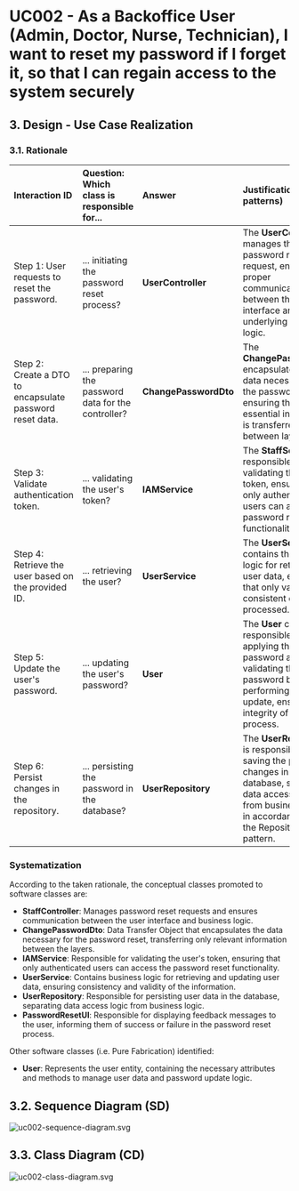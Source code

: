 # UC002 -  As a Backoffice User (Admin, Doctor, Nurse, Technician), I want to reset my password if I forget it, so that I can regain access to the system securely

## 3. Design - Use Case Realization

### 3.1. Rationale

| Interaction ID                                           | Question: Which class is responsible for...         | Answer                | Justification (with patterns)                                                                                                                                                       |
|:---------------------------------------------------------|:----------------------------------------------------|:----------------------|:------------------------------------------------------------------------------------------------------------------------------------------------------------------------------------|
| Step 1: User requests to reset the password.             | ... initiating the password reset process?          | **UserController**    | The **UserController** manages the password reset request, ensuring proper communication between the user interface and the underlying business logic.                              |
| Step 2: Create a DTO to encapsulate password reset data. | ... preparing the password data for the controller? | **ChangePasswordDto** | The **ChangePasswordDto** encapsulates the data necessary for the password reset, ensuring that only the essential information is transferred between layers.                       |
| Step 3: Validate authentication token.                   | ... validating the user's token?                    | **IAMService**        | The **StaffService** is responsible for validating the user's token, ensuring that only authenticated users can access the password reset functionality.                            |
| Step 4: Retrieve the user based on the provided ID.      | ... retrieving the user?                            | **UserService**       | The **UserService** contains the business logic for retrieving user data, ensuring that only valid and consistent data is processed.                                                |
| Step 5: Update the user's password.                      | ... updating the user's password?                   | **User**              | The **User** class is responsible for applying the new password and validating the current password before performing the update, ensuring the integrity of the reset process.      |
| Step 6: Persist changes in the repository.               | ... persisting the password in the database?        | **UserRepository**    | The **UserRepository** is responsible for saving the password changes in the database, separating data access logic from business logic, in accordance with the Repository pattern. |

### Systematization ##

According to the taken rationale, the conceptual classes promoted to software classes are:

* **StaffController**: Manages password reset requests and ensures communication between the user interface and business logic.
* **ChangePasswordDto**: Data Transfer Object that encapsulates the data necessary for the password reset, transferring only relevant information between the layers.
* **IAMService**: Responsible for validating the user's token, ensuring that only authenticated users can access the password reset functionality.
* **UserService**: Contains business logic for retrieving and updating user data, ensuring consistency and validity of the information.
* **UserRepository**: Responsible for persisting user data in the database, separating data access logic from business logic.
* **PasswordResetUI**: Responsible for displaying feedback messages to the user, informing them of success or failure in the password reset process.

Other software classes (i.e. Pure Fabrication) identified:

* **User**: Represents the user entity, containing the necessary attributes and methods to manage user data and password update logic.

## 3.2. Sequence Diagram (SD)

![uc002-sequence-diagram.svg](svg/uc002-sequence-diagram.svg)

## 3.3. Class Diagram (CD)

![uc002-class-diagram.svg](svg/uc002-class-diagram.svg)
